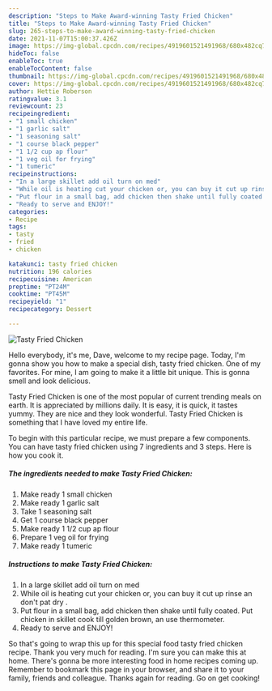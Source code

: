 ```yaml
---
description: "Steps to Make Award-winning Tasty Fried Chicken"
title: "Steps to Make Award-winning Tasty Fried Chicken"
slug: 265-steps-to-make-award-winning-tasty-fried-chicken
date: 2021-11-07T15:00:37.426Z
image: https://img-global.cpcdn.com/recipes/4919601521491968/680x482cq70/tasty-fried-chicken-recipe-main-photo.jpg
hideToc: false
enableToc: true
enableTocContent: false
thumbnail: https://img-global.cpcdn.com/recipes/4919601521491968/680x482cq70/tasty-fried-chicken-recipe-main-photo.jpg
cover: https://img-global.cpcdn.com/recipes/4919601521491968/680x482cq70/tasty-fried-chicken-recipe-main-photo.jpg
author: Hettie Roberson
ratingvalue: 3.1
reviewcount: 23
recipeingredient:
- "1 small chicken"
- "1 garlic salt"
- "1 seasoning salt"
- "1 course black pepper"
- "1 1/2 cup ap flour"
- "1 veg oil for frying"
- "1 tumeric"
recipeinstructions:
- "In a large skillet add oil turn on med"
- "While oil is heating cut your chicken or, you can buy it cut up rinse an don&#39;t pat dry ."
- "Put flour in a small bag, add chicken then shake until fully coated. Put chicken in skillet cook till golden brown, an use thermometer."
- "Ready to serve and ENJOY!"
categories:
- Recipe
tags:
- tasty
- fried
- chicken

katakunci: tasty fried chicken 
nutrition: 196 calories
recipecuisine: American
preptime: "PT24M"
cooktime: "PT45M"
recipeyield: "1"
recipecategory: Dessert

---
```



![Tasty Fried Chicken](https://img-global.cpcdn.com/recipes/4919601521491968/680x482cq70/tasty-fried-chicken-recipe-main-photo.jpg)

Hello everybody, it's me, Dave, welcome to my recipe page. Today, I'm gonna show you how to make a special dish, tasty fried chicken. One of my favorites. For mine, I am going to make it a little bit unique. This is gonna smell and look delicious.



Tasty Fried Chicken is one of the most popular of current trending meals on earth. It is appreciated by millions daily. It is easy, it is quick, it tastes yummy. They are nice and they look wonderful. Tasty Fried Chicken is something that I have loved my entire life.


To begin with this particular recipe, we must prepare a few components. You can have tasty fried chicken using 7 ingredients and 3 steps. Here is how you cook it.

<!--inarticleads1-->

##### The ingredients needed to make Tasty Fried Chicken:

1. Make ready 1 small chicken
1. Make ready 1 garlic salt
1. Take 1 seasoning salt
1. Get 1 course black pepper
1. Make ready 1 1/2 cup ap flour
1. Prepare 1 veg oil for frying
1. Make ready 1 tumeric




<!--inarticleads2-->

##### Instructions to make Tasty Fried Chicken:

1. In a large skillet add oil turn on med
1. While oil is heating cut your chicken or, you can buy it cut up rinse an don&#39;t pat dry .
1. Put flour in a small bag, add chicken then shake until fully coated. Put chicken in skillet cook till golden brown, an use thermometer.
1. Ready to serve and ENJOY!



So that's going to wrap this up for this special food tasty fried chicken recipe. Thank you very much for reading. I'm sure you can make this at home. There's gonna be more interesting food in home recipes coming up. Remember to bookmark this page in your browser, and share it to your family, friends and colleague. Thanks again for reading. Go on get cooking!
